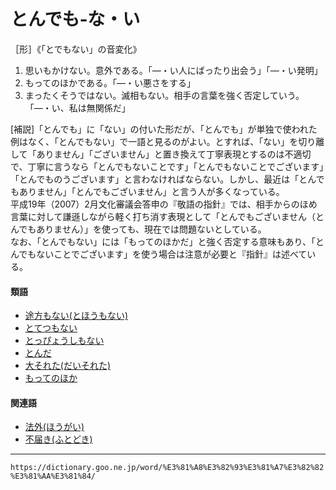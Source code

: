 # とんでも‐な・い

［形］《「とでもない」の音変化》
1. 思いもかけない。意外である。「―・い人にばったり出会う」「―・い発明」
2. もってのほかである。「―・い悪さをする」
3. まったくそうではない。滅相もない。相手の言葉を強く否定していう。「―・い、私は無関係だ」
    

\[補説\]「とんでも」に「ない」の付いた形だが、「とんでも」が単独で使われた例はなく、「とんでもない」で一語と見るのがよい。とすれば、「ない」を切り離して「ありません」「ございません」と置き換えて丁寧表現とするのは不適切で、丁寧に言うなら「とんでもないことです」「とんでもないことでございます」「とんでものうございます」と言わなければならない。しかし、最近は「とんでもありません」「とんでもございません」と言う人が多くなっている。  
平成19年（2007）2月文化審議会答申の『敬語の指針』では、相手からのほめ言葉に対して謙遜しながら軽く打ち消す表現として「とんでもございません（とんでもありません）」を使っても、現在では問題ないとしている。  
なお、「とんでもない」には「もってのほかだ」と強く否定する意味もあり、「とんでもないことでございます」を使う場合は注意が必要と『指針』は述べている。

#### 類語

-   [途方もない(とほうもない)](https://dictionary.goo.ne.jp/word/%E9%80%94%E6%96%B9%E3%82%82%E3%81%AA%E3%81%84/#jn-160084)
-   [とてつもない](https://dictionary.goo.ne.jp/word/%E9%80%94%E8%BD%8D%E3%82%82%E3%81%AA%E3%81%84/#jn-159540)
-   [とっぴょうしもない](https://dictionary.goo.ne.jp/word/%E7%AA%81%E6%8B%8D%E5%AD%90%E3%82%82%E3%81%AA%E3%81%84/#jn-159472)
-   [とんだ](https://dictionary.goo.ne.jp/word/%E3%81%A8%E3%82%93%E3%81%A0/#jn-162054)
-   [大それた(だいそれた)](https://dictionary.goo.ne.jp/word/%E5%A4%A7%E3%81%9D%E3%82%8C%E3%81%9F/#jn-133816)
-   [もってのほか](https://dictionary.goo.ne.jp/word/%E4%BB%A5%E3%81%A6%E3%81%AE%E5%A4%96/#jn-219466)

#### 関連語

-   [法外(ほうがい)](https://dictionary.goo.ne.jp/word/%E6%B3%95%E5%A4%96/#jn-201205)
-   [不届き(ふとどき)](https://dictionary.goo.ne.jp/word/%E4%B8%8D%E5%B1%8A%E3%81%8D/#jn-194150)

---
`https://dictionary.goo.ne.jp/word/%E3%81%A8%E3%82%93%E3%81%A7%E3%82%82%E3%81%AA%E3%81%84/`